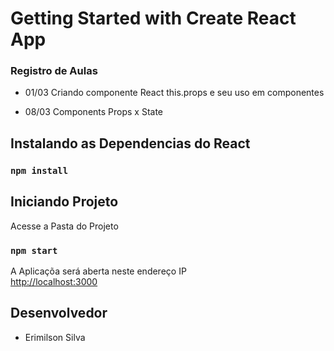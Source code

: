 # Getting Started with Create React App

### Registro de Aulas

- 01/03 
    Criando componente React
    this.props e seu uso em componentes

- 08/03
    Components
    Props x State
## Instalando as Dependencias do React

### `npm install`
## Iniciando Projeto

Acesse a Pasta do Projeto

### `npm start`

A Aplicaçõa será aberta neste endereço IP\
[http://localhost:3000](http://localhost:3000) 
## Desenvolvedor

- Erimilson Silva